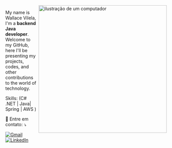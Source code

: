 <img src="https://raw.githubusercontent.com/MicaelliMedeiros/micaellimedeiros/master/image/computer-illustration.png" alt="ilustração de um computador" min-width="400px" max-width="400px" width="400px" align="right">

<p align="left"> 
  My name is Wallace Vilela, I'm a <strong>backend Java developer</strong>. Welcome to my GitHub, here I'll be presenting my projects, codes, and other contributions to the world of technology.
</p>

<p align="left">
  Skills: (C# .NET | Java| Spring | AWS ) 
</p>

<p align="left">
  💌 Entre em contato: ⤵️
</p>

<p align="left">
  <a href="mailto:wallace.vilela9@gmail.com" title="Gmail">
  <img src="https://img.shields.io/badge/-Gmail-FF0000?style=flat-square&labelColor=FF0000&logo=gmail&logoColor=white&link=LINK-DO-SEU-GMAIL" alt="Gmail"/></a>
  <a href="www.linkedin.com/in/wallace-vilela-538728247" title="LinkedIn">
  <img src="https://img.shields.io/badge/-Linkedin-0e76a8?style=flat-square&logo=Linkedin&logoColor=white&link=LINK-DO-SEU-LINKEDIN" alt="LinkedIn"/></a>
</p>
